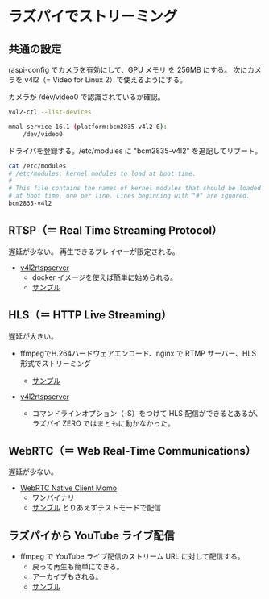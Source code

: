 # ラズパイでストリーミング

## 共通の設定

raspi-config でカメラを有効にして、GPU メモリ を 256MB にする。
次にカメラを v4l2（= Video for Linux 2）で使えるようにする。

カメラが /dev/video0 で認識されているか確認。

```bash
v4l2-ctl --list-devices

mmal service 16.1 (platform:bcm2835-v4l2-0):
	/dev/video0
```

ドライバを登録する。/etc/modules に "bcm2835-v4l2" を追記してリブート。

```bash
cat /etc/modules
# /etc/modules: kernel modules to load at boot time.
#
# This file contains the names of kernel modules that should be loaded
# at boot time, one per line. Lines beginning with "#" are ignored.
bcm2835-v4l2
```

## RTSP（＝ Real Time Streaming Protocol）

遅延が少ない。
再生できるプレイヤーが限定される。

- [v4l2rtspserver](https://github.com/mpromonet/v4l2rtspserver)
  - docker イメージを使えば簡単に始められる。
  - [サンプル](rtsp)

## HLS（＝ HTTP Live Streaming）

遅延が大きい。

- ffmpegでH.264ハードウェアエンコード、nginx で RTMP サーバー、HLS 形式でストリーミング
  - [サンプル](hls)

- [v4l2rtspserver](https://github.com/mpromonet/v4l2rtspserver)
  - コマンドラインオプション（-S）をつけて HLS 配信ができるとあるが、ラズパイ ZERO ではまともに動かなかった。

## WebRTC（＝ Web Real-Time Communications）

遅延が少ない。

- [WebRTC Native Client Momo](https://github.com/shiguredo/momo)
  - ワンバイナリ
  - [サンブル](webrtc) とりあえずテストモードで配信

## ラズパイから YouTube ライブ配信

- ffmpeg で YouTube ライブ配信のストリーム URL に対して配信する。
  - 戻って再生も簡単にできる。
  - アーカイブもされる。
  - [サンブル](youtube)
